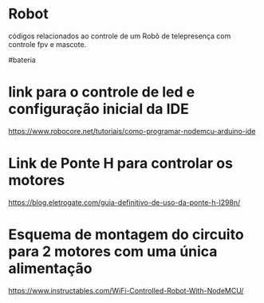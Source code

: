 # Robot
códigos relacionados ao controle de um Robô de telepresença com controle fpv e mascote.


#bateria 


# link para o controle de led e configuração inicial da IDE
https://www.robocore.net/tutoriais/como-programar-nodemcu-arduino-ide


# Link de Ponte H para controlar os motores
https://blog.eletrogate.com/guia-definitivo-de-uso-da-ponte-h-l298n/

# Esquema de montagem do circuito para 2 motores com uma única alimentação 

https://www.instructables.com/WiFi-Controlled-Robot-With-NodeMCU/